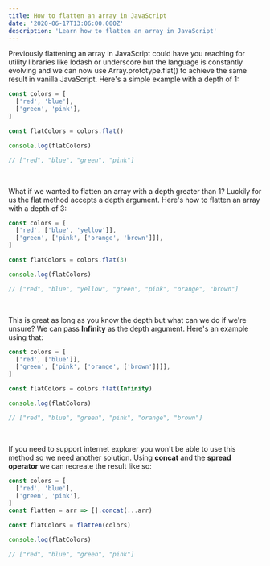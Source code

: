 ```yaml
---
title: How to flatten an array in JavaScript
date: '2020-06-17T13:06:00.000Z'
description: 'Learn how to flatten an array in JavaScript'
---
```


Previously flattening an array in JavaScript could have you reaching for utility libraries like lodash or underscore but the language is constantly evolving and we can now use Array.prototype.flat() to achieve the same result in vanilla JavaScript. Here's a simple example with a depth of 1:

```javascript
const colors = [
  ['red', 'blue'],
  ['green', 'pink'],
]

const flatColors = colors.flat()

console.log(flatColors)

// ["red", "blue", "green", "pink"]
```

<br/>

What if we wanted to flatten an array with a depth greater than 1? Luckily for us the flat method accepts a depth argument. Here's how to flatten an array with a depth of 3:

```javascript
const colors = [
  ['red', ['blue', 'yellow']],
  ['green', ['pink', ['orange', 'brown']]],
]

const flatColors = colors.flat(3)

console.log(flatColors)

// ["red", "blue", "yellow", "green", "pink", "orange", "brown"]
```

<br/>

This is great as long as you know the depth but what can we do if we're unsure? We can pass **Infinity** as the depth argument. Here's an example using that:

```javascript
const colors = [
  ['red', ['blue']],
  ['green', ['pink', ['orange', ['brown']]]],
]

const flatColors = colors.flat(Infinity)

console.log(flatColors)

// ["red", "blue", "green", "pink", "orange", "brown"]
```

<br/>

If you need to support internet explorer you won't be able to use this method so we need another solution. Using **concat** and the **spread operator** we can recreate the result like so:

```javascript
const colors = [
  ['red', 'blue'],
  ['green', 'pink'],
]
const flatten = arr => [].concat(...arr)

const flatColors = flatten(colors)

console.log(flatColors)

// ["red", "blue", "green", "pink"]
```

<br/>
